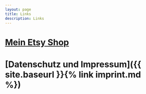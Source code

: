 ```yaml
---
layout: page
title: Links
description: Links
---
```


# [Mein Etsy Shop](https://www.etsy.com/shop/SissibarDesign)


# [Datenschutz und Impressum]({{ site.baseurl }}{% link imprint.md %})

